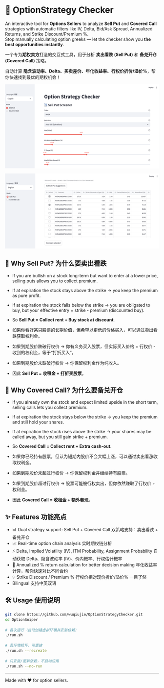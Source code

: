 # 🚀 OptionStrategy Checker

An interactive tool for **Options Sellers** to analyze **Sell Put** and **Covered Call** strategies with automatic filters like IV, Delta, Bid/Ask Spread, Annualized Returns, and Strike Discount/Premium %.  
Stop manually calculating option greeks — let the checker show you **the best opportunities instantly**.  

一个专为**期权卖方**打造的交互式工具，用于分析 **卖出看跌 (Sell Put)** 和 **备兑开仓 (Covered Call)** 策略。

自动计算 **隐含波动率、Delta、买卖差价、年化收益率、行权价折价/溢价%**，帮你快速找到最优的期权机会！

![Demo Screenshot](1.png)

![Demo Screenshot](2.png)


## 🤔 Why Sell Put? 为什么要卖出看跌
- If you are bullish on a stock long-term but want to enter at a lower price, selling puts allows you to collect premium.
- If at expiration the stock stays above the strike → you keep the premium as pure profit.
- If at expiration the stock falls below the strike → you are obligated to buy, but your effective entry = strike - premium (discounted buy).
- So **Sell Put = Collect rent + Buy stock at discount**.


- 如果你看好某只股票的长期价值，但希望以更低的价格买入，可以通过卖出看跌获取权利金。
- 如果到期股价跌破行权价 → 你有义务买入股票，但实际买入价格 = 行权价 - 收到的权利金，等于“打折买入”。
- 如果到期股价未跌破行权价 → 你保留权利金作为纯收入。
- 因此 **Sell Put = 收租金 + 打折买股票**。

## 🤔 Why Covered Call? 为什么要备兑开仓
- If you already own the stock and expect limited upside in the short term, selling calls lets you collect premium.
- If at expiration the stock stays below the strike → you keep the premium and still hold your shares.
- If at expiration the stock rises above the strike → your shares may be called away, but you still gain strike + premium.
- So **Covered Call = Collect rent + Extra cash-out**.


- 如果你已经持有股票，但认为短期内股价不会大幅上涨，可以通过卖出看涨收取权利金。
- 如果到期股价未超过行权价 → 你保留权利金并继续持有股票。
- 如果到期股价超过行权价 → 股票可能被行权卖出，但你依然赚取了行权价 + 权利金。
- 因此 **Covered Call = 收租金 + 额外套现**。

## ✨ Features 功能亮点
- 📊 Dual strategy support: Sell Put + Covered Call   双策略支持：卖出看跌 + 备兑开仓
- 📈 Real-time option chain analysis   实时期权链分析
- ⚡ Delta, Implied Volatility (IV), ITM Probability, Assignment Probability  自动获取 Delta、隐含波动率 (IV)、价内概率、行权估计概率
- 🎯 Annualized % return calculation for better decision making   年化收益率计算，帮你快速对比不同合约
- 💡 Strike Discount / Premium %   行权价相对现价折价/溢价% 一目了然
- Bilingual 支持中英双语

## 🛠️ Usage 使用说明
```bash
git clone https://github.com/wuqiujie/OptionStrategyChecker.git
cd OptionSniper

# 首次运行（自动创建虚拟环境并安装依赖）
./run.sh

# 若环境损坏，可重建
./run.sh --recreate

# 只安装/更新依赖，不启动应用
./run.sh --no-run
```



---

Made with ❤ for option sellers.
